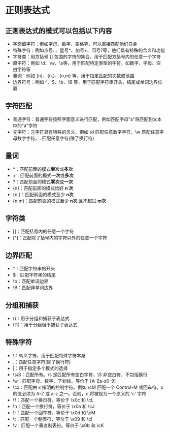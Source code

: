# 正则表达式
## 正则表达式的模式可以包括以下内容
* 字面值字符：例如字母、数字、空格等，可以直接匹配他们自身
* 特殊字符：例如点号. 、星号*、加号+、问号?等，他们具有特殊的含义和功能
* 字符类：用方括号 [] 包围的字符的集合，用于匹配方括号内的任意一个字符
* 原字符：例如 \d、\w、\s等，用于匹配特定类型的字符，如数字、字母、空白字符等
* 量词：例如 {n}、{n,}、{n,m} 等，用于指定匹配的次数或范围
* 边界符号：例如 ^、$、\b、\B 等，用于匹配字符串开头、结尾或单词边界位置

## 字符匹配
* 普通字符：普通字符按照字面意义进行匹配，例如匹配字母"a"将匹配到文本中的"a"字符
* 元字符：元字符具有特殊的含义，例如 \d 匹配任意数字字符，\w 匹配任意字母数字字符，. 匹配任意字符(除了换行符)

## 量词
* *：匹配前面的模式**零次**或**多次**
* +：匹配前面的模式**一次**或**多次**
* ?：匹配前面的模式**零次**或**一次**
* {n}：匹配前面的模式恰好 **n 次**
* {n,}：匹配前面的模式至少 **n次**
* {n,m}：匹配前面的模式至少 **n次** 且不超过 **m次**

## 字符类
* []：匹配括号内的任意一个字符
* [^]：匹配除了括号内的字符以外的任意一个字符

## 边界匹配
* ^：匹配字符串的开头
* $：匹配字符串的结尾
* \b：匹配单词边界
* \B：匹配非单词边界

## 分组和捕获
* ()：用于分组和捕获子表达式
* (?:)：用于分组但不捕获子表达式

## 特殊字符
* \：转义字符，用于匹配特殊字符本身
* .：匹配任意字符(除了换行符)
* |：用于指定多个模式的选择
* \s\S：匹配所有。\s 是匹配所有空白字符，\S 非空白符，不包括换行
* \w：匹配字母、数字、下划线。等价于 [A-Za-z0-9]
* \cx：匹配由 x 指明的控制字符。例如 \cM 匹配一个 Control-M 或回车符。x 的值必须为 A-Z 或 a-z 之一。否则，c 将被视为一个原义的 'c' 字符
* \f：匹配一个换页符，等价于 \x0c 和 \cL
* \n：匹配一个换行符，等价于 \x0a 和 \cJ
* \r：匹配一个回车符。等价于 \x0d 和 \cM
* \t：匹配一个制表符，等价于 \x09 和 \cl
* \v：匹配一个垂直制表符。等价于 \x0b 和 \cK



